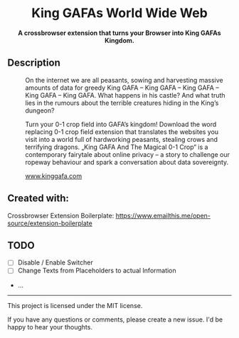 <div align="center">
  <h1>
    King GAFAs World Wide Web
  </h1>
  <p>
    <strong>A crossbrowser extension that turns your Browser into King GAFAs Kingdom.</strong>
  </p>
</div>

## Description
<dl>
  <dd>
On the internet we are all peasants, sowing and harvesting massive amounts of data for greedy King GAFA – King GAFA – King GAFA – King GAFA – King GAFA. What happens in his castle? And what truth lies in the rumours about the terrible creatures hiding in the King’s dungeon?

Turn your 0-1 crop field into GAFA’s kingdom! Download the word replacing 0-1 crop field extension that translates the websites you visit into a world full of hardworking peasants, stealing crows and terrifying dragons. „King GAFA And The Magical 0-1 Crop“ is a contemporary fairytale about online privacy – a story to challenge our ropeway behaviour and spark a conversation about data sovereignty.

www.kinggafa.com
  </dd>
</dl>

## Created with:
Crossbrowser Extension Boilerplate:
https://www.emailthis.me/open-source/extension-boilerplate

## TODO
- [ ] Disable / Enable Switcher
- [ ] Change Texts from Placeholders to actual Information
- ...


-----------
This project is licensed under the MIT license. 

If you have any questions or comments, please create a new issue. I'd be happy to hear your thoughts.

